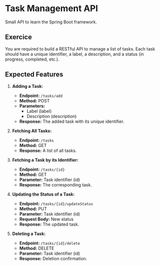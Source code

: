 # Task Management API
Small API to learn the Spring Boot framework.

## Exercice

You are required to build a RESTful API to manage a list of tasks. Each task should have a unique identifier, a label, a description, and a status (in progress, completed, etc.).

## Expected Features

1. **Adding a Task:**
   - **Endpoint:** `/tasks/add`
   - **Method:** POST
   - **Parameters:**
      - Label (label)
      - Description (description)
   - **Response:** The added task with its unique identifier.

2. **Fetching All Tasks:**
   - **Endpoint:** `/tasks`
   - **Method:** GET
   - **Response:** A list of all tasks.

3. **Fetching a Task by its Identifier:**
   - **Endpoint:** `/tasks/{id}`
   - **Method:** GET
   - **Parameter:** Task identifier (id)
   - **Response:** The corresponding task.

4. **Updating the Status of a Task:**
   - **Endpoint:** `/tasks/{id}/updateStatus`
   - **Method:** PUT
   - **Parameter:** Task identifier (id)
   - **Request Body:** New status
   - **Response:** The updated task.

5. **Deleting a Task:**
   - **Endpoint:** `/tasks/{id}/delete`
   - **Method:** DELETE
   - **Parameter:** Task identifier (id)
   - **Response:** Deletion confirmation.
